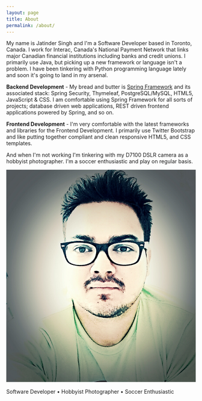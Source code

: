 ```yaml
---
layout: page
title: About
permalink: /about/
---
```


My name is Jatinder Singh and I'm a Software Developer based in Toronto, Canada. I work for Interac, Canada's National Payment Network that links major Canadian financial institutions including banks and credit unions. I primarily use Java, but picking up a new framework or language isn't a problem. I have been tinkering with Python programming language lately and soon it's going to land in my arsenal.

<strong>Backend Development</strong> - My bread and butter is <a href="https://spring.io/">Spring Framework</a> and its associated stack: Spring Security, Thymeleaf, PostgreSQL/MySQL, HTML5, JavaScript &amp; CSS. I am comfortable using Spring Framework for all sorts of projects; database driven web applications, REST driven frontend applications powered by Spring, and so on.

<strong>Frontend Development</strong> - I'm very comfortable with the latest frameworks and libraries for the Frontend Development. I primarily use Twitter Bootstrap and like putting together compliant and clean responsive HTML5, and CSS templates.

And when I'm not working I'm tinkering with my D7100 DSLR camera as a hobbyist photographer. I'm a soccer enthusiastic and play on regular basis. 

<div class="py2 post-footer">
  <img src="/images/me.jpg" alt="Jatinder Singh" class="avatar" />
  <p>Software Developer • Hobbyist Photographer • Soccer Enthusiastic</p>
</div>
